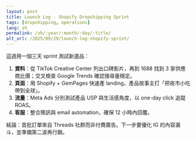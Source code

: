 ```yaml
---
layout: post
title: Launch Log - Shopify Dropshipping Sprint
tags: [dropshipping, operations]
lang: zh
permalink: /zh/:year/:month/:day/:title/
alt_url: /2025/09/29/launch-log-shopify-sprint/
---
```


這週用一個三天 sprint 測試新選品：

1. **資料**：從 TikTok Creative Center 列出口碑影片，再到 1688 找到 3 家供應商比價；交叉檢查 Google Trends 確認搜尋量穩定。
2. **頁面**：用 Shopify + GemPages 快速產 landing，產品故事主打「把夜市小吃帶到全球」。
3. **流量**：Meta Ads 分別測試產品 USP 與生活感角度，以 one-day click 追蹤 ROAS。
4. **客服**：整合簡訊與 email automation，確保 12 小時內回覆。

結論：首批訂單來自 Threads 社群而非付費廣告。下一步要優化 IG 的內容漏斗，並準備第二波再行銷。
